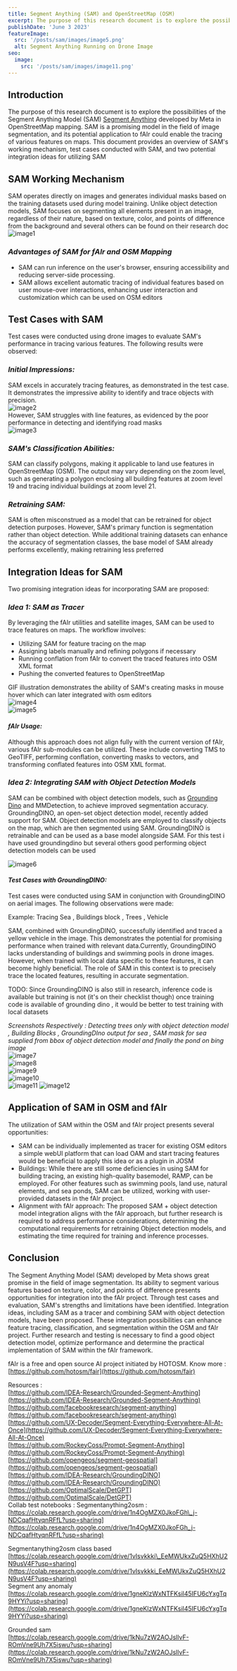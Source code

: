```yaml
---
title: Segment Anything (SAM) and OpenStreetMap (OSM)
excerpt: The purpose of this research document is to explore the possibilities of the Segment Anything Model (SAM) [Segment Anything](https://github.com/facebookresearch/segment-anything)  developed by Meta in OpenStreetMap mapping. SAM is a promising model in the field of image segmentation, and its potential application to fAIr could enable the tracing of various features on maps. This document provides an overview of SAM's working mechanism, test cases conducted with SAM, and two potential integration ideas for utilizing SAM
publishDate: 'June 3 2023'
featureImage:
  src: '/posts/sam/images/image5.png'
  alt: Segment Anything Running on Drone Image
seo:
  image:
    src: '/posts/sam/images/image11.png'
---
```

## **Introduction**

The purpose of this research document is to explore the possibilities of the Segment Anything Model (SAM) [Segment Anything](https://github.com/facebookresearch/segment-anything)  developed by Meta in OpenStreetMap mapping. SAM is a promising model in the field of image segmentation, and its potential application to fAIr could enable the tracing of various features on maps. This document provides an overview of SAM's working mechanism, test cases conducted with SAM, and two potential integration ideas for utilizing SAM

## **SAM Working Mechanism**

SAM operates directly on images and generates individual masks based on the training datasets used during model training. Unlike object detection models, SAM focuses on segmenting all elements present in an image, regardless of their nature, based on texture, color, and points of difference from the background and several others can be found on their research doc  
![image1](/posts/sam/images/image9.png)

### ***Advantages of SAM for fAIr and OSM Mapping***

* SAM can run inference on the user's browser, ensuring accessibility and reducing server-side processing.  
* SAM allows excellent automatic tracing of individual features based on user mouse-over interactions, enhancing user interaction and customization which can be used on OSM editors

## **Test Cases with SAM**

Test cases were conducted using drone images to evaluate SAM's performance in tracing various features. The following results were observed:

### ***Initial Impressions:***

SAM excels in accurately tracing features, as demonstrated in the test case. It demonstrates the impressive ability to identify and trace objects with precision.  
![image2](/posts/sam/images/image5.png)  
However, SAM struggles with line features, as evidenced by the poor performance in detecting and identifying road masks  
![image3](/posts/sam/images/image11.png)

### ***SAM's Classification Abilities:***

SAM can classify polygons, making it applicable to land use features in OpenStreetMap (OSM). The output may vary depending on the zoom level, such as generating a polygon enclosing all building features at zoom level 19 and tracing individual buildings at zoom level 21\.

### ***Retraining SAM:***

SAM is often misconstrued as a model that can be retrained for object detection purposes. However, SAM's primary function is segmentation rather than object detection. While additional training datasets can enhance the accuracy of segmentation classes, the base model of SAM already performs excellently, making retraining less preferred 

## **Integration Ideas for SAM** 

Two promising integration ideas for incorporating SAM are proposed:

### ***Idea 1: SAM as Tracer***

By leveraging the fAIr utilities and satellite images, SAM can be used to trace features on maps. The workflow involves:

* Utilizing SAM for feature tracing on the map  
* Assigning labels manually and refining polygons if necessary  
* Running conflation from fAIr to convert the traced features into OSM XML format  
* Pushing the converted features to OpenStreetMap

GIF illustration demonstrates the ability of SAM's creating masks in mouse hover which can later integrated with osm editors  
![image4](/posts/sam/images/image12.jpg)  
![image5](/posts/sam/images/tracer.gif)

#### *fAIr Usage:*

Although this approach does not align fully with the current version of fAIr, various fAIr sub-modules can be utilized. These include converting TMS to GeoTIFF, performing conflation, converting masks to vectors, and transforming conflated features into OSM XML format.

### ***Idea 2: Integrating SAM with Object Detection Models***

SAM can be combined with object detection models, such as [Grounding Dino](https://github.com/IDEA-Research/GroundingDINO)  and MMDetection, to achieve improved segmentation accuracy. GroundingDINO, an open-set object detection model, recently added support for SAM. Object detection models are employed to classify objects on the map, which are then segmented using SAM. GroundingDINO is retrainable and can be used as a base model alongside SAM. For this test i have used groundingdino but several others good performing object detection models can be used

![image6](/posts/sam/images/image4.png)

#### *Test Cases with GroundingDINO:*

Test cases were conducted using SAM in conjunction with GroundingDINO on aerial images. The following observations were made:

Example: Tracing Sea , Buildings block , Trees , Vehicle

SAM, combined with GroundingDINO, successfully identified and traced a yellow vehicle in the image. This demonstrates the potential for promising performance when trained with relevant data.Currently, GroundingDINO lacks understanding of buildings and swimming pools in drone images. However, when trained with local data specific to these features, it can become highly beneficial. The role of SAM in this context is to precisely trace the located features, resulting in accurate segmentation.

TODO: Since GroundingDINO is also still in research, inference code is available but training is not (it's on their checklist though) once training code is available of grounding dino , it would be better to test training with local datasets 

*Screenshots Respectively : Detecting trees only with object detection model , Building Blocks , GroundingDIno output for sea , SAM mask for sea supplied from bbox of object detection model and finally the pond on bing image*  
![image7](/posts/sam/images/image2.png)  
![image8](/posts/sam/images/image3.png)  
![image9](/posts/sam/images/image6.png)  
![image10](/posts/sam/images/image7.png)  
![image11](/posts/sam/images/image1.png)
![image12](/posts/sam/images/image10.png)


## **Application of SAM in OSM and fAIr**

The utilization of SAM within the OSM and fAIr project presents several opportunities:

* SAM can be individually implemented as tracer for existing OSM editors a simple webUI platform that can load OAM and start tracing features would be beneficial to apply this idea or as a plugin in JOSM  
* Buildings: While there are still some deficiencies in using SAM for building tracing, an existing high-quality basemodel, RAMP, can be employed. For other features such as swimming pools, land use, natural elements, and sea ponds, SAM can be utilized, working with user-provided datasets in the fAIr project.  
* Alignment with fAIr approach: The proposed SAM \+ object detection model integration aligns with the fAIr approach, but further research is required to address performance considerations, determining the computational requirements for retraining Object detection models, and estimating the time required for training and inference processes.

## **Conclusion**

The Segment Anything Model (SAM) developed by Meta shows great promise in the field of image segmentation. Its ability to segment various features based on texture, color, and points of difference presents opportunities for integration into the fAIr project. Through test cases and evaluation, SAM's strengths and limitations have been identified. Integration ideas, including SAM as a tracer and combining SAM with object detection models, have been proposed. These integration possibilities can enhance feature tracing, classification, and segmentation within the OSM and fAIr project. Further research and testing is necessary to find a good object detection model, optimize performance and determine the practical implementation of SAM within the fAIr framework.

fAIr is a free and open source AI project initiated by HOTOSM. Know more :[https://github.com/hotosm/fair](https://github.com/hotosm/fair)

Resources :   
[https://github.com/IDEA-Research/Grounded-Segment-Anything](https://github.com/IDEA-Research/Grounded-Segment-Anything)  
[https://github.com/facebookresearch/segment-anything](https://github.com/facebookresearch/segment-anything)  
[https://github.com/UX-Decoder/Segment-Everything-Everywhere-All-At-Once](https://github.com/UX-Decoder/Segment-Everything-Everywhere-All-At-Once)  
[https://github.com/RockeyCoss/Prompt-Segment-Anything](https://github.com/RockeyCoss/Prompt-Segment-Anything)  
[https://github.com/opengeos/segment-geospatial](https://github.com/opengeos/segment-geospatial)  
[https://github.com/IDEA-Research/GroundingDINO](https://github.com/IDEA-Research/GroundingDINO)  
[https://github.com/OptimalScale/DetGPT](https://github.com/OptimalScale/DetGPT)  
Collab test notebooks :
Segmentanything2osm :[https://colab.research.google.com/drive/1n4OgMZX0JkoFGh\_j-NDCqafHtyqnRFfL?usp=sharing](https://colab.research.google.com/drive/1n4OgMZX0JkoFGh_j-NDCqafHtyqnRFfL?usp=sharing)

Segmentanything2osm class based  
[https://colab.research.google.com/drive/1vIsvkkki\_EeMWUkxZuQ5HXhU2N9usV4F?usp=sharing](https://colab.research.google.com/drive/1vIsvkkki_EeMWUkxZuQ5HXhU2N9usV4F?usp=sharing)  
Segment any anomaly  
[https://colab.research.google.com/drive/1gneKlzWxNTFKsil45IFU6cYxgTq9HYYi?usp=sharing](https://colab.research.google.com/drive/1gneKlzWxNTFKsil45IFU6cYxgTq9HYYi?usp=sharing)

Grounded sam  
[https://colab.research.google.com/drive/1kNu7zW2AOJsllvF-ROmVne9Uh7X5iswu?usp=sharing](https://colab.research.google.com/drive/1kNu7zW2AOJsllvF-ROmVne9Uh7X5iswu?usp=sharing)

